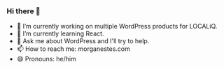 ### Hi there 👋

- 🔭 I’m currently working on multiple WordPress products for LOCALiQ.
- 🌱 I’m currently learning React.
- 💬 Ask me about WordPress and I'll try to help.
- 📫 How to reach me: morganestes.com
- 😄 Pronouns: he/him

<!--
**morganestes/morganestes** is a ✨ _special_ ✨ repository because its `README.md` (this file) appears on your GitHub profile.

Here are some ideas to get you started:


- 👯 I’m looking to collaborate on ...
- 🤔 I’m looking for help with ...
- ⚡ Fun fact: ...
-->
